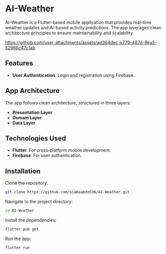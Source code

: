 # AI-Weather

AI-Weather is a Flutter-based mobile application that provides real-time weather updates and AI-based activity predictions. The app leverages clean architecture principles to ensure maintainability and scalability.

https://github.com/user-attachments/assets/ad364dec-e770-487d-9ea5-52966c47c1ab

## Features

- **User Authentication**: Login and registration using Firebase.

## App Architecture

The app follows clean architecture, structured in three layers:

- **Presentation Layer**
- **Domain Layer**
- **Data Layer**

## Technologies Used

- **Flutter**: For cross-platform mobile development.
- **Firebase**: For user authentication.

## Installation

Clone the repository:
```bash
git clone https://github.com/osamaabdo536/AI-Weather.git
```
Navigate to the project directory:
```bash
cd AI-Weather
```
Install the dependencies:
```bash
flutter pub get
```
Run the app:
```bash
flutter run
```
